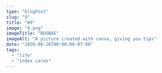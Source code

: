 ```yaml
---
type: "blogPost"
slug: "9"
title: "#9"
image: "9.png"
imageTitle: "BOOBAE"
imageAlt: "A picture created with canva, giving you tips"
date: "2020-08-26T00:00:00-07:00"
tags:
  - "life"
  - "index cards"
---
```

